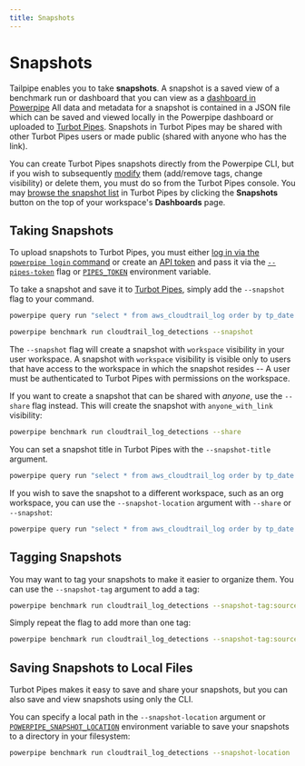 ```yaml
---
title: Snapshots
---
```


# Snapshots

Tailpipe enables you to take **snapshots**.  A snapshot is a saved view of a benchmark run or dashboard that you can view as a [dashboard in Powerpipe](https://powerpipe.io/docs/run/dashboard)  All data and metadata for a snapshot is contained in a JSON file which can be saved and viewed locally in the Powerpipe dashboard or uploaded to [Turbot Pipes](https://turbot.com/pipes/docs).  Snapshots in Turbot Pipes may be shared with other Turbot Pipes users or made public (shared with anyone who has the link).

You can create Turbot Pipes snapshots directly from the Powerpipe CLI, but if you wish to subsequently [modify](https://turbot.com/pipes/docs/dashboards#managing-snapshots) them (add/remove tags, change visibility) or delete them, you must do so from the Turbot Pipes console. You may [browse the snapshot list](https://turbot.com/pipes/docs/dashboards#browsing-snapshots) in Turbot Pipes by clicking the **Snapshots** button on the top of your workspace's **Dashboards** page.


## Taking Snapshots

To upload snapshots to Turbot Pipes, you must either [log in via the `powerpipe login` command](https://powerpipe.io/docs/reference/cli/login) or create an [API token](https://turbot.com/pipes/docs/profile#tokens) and pass it via the [`--pipes-token`](https://powerpipe.io/docs/reference/cli/query#arguments) flag or [`PIPES_TOKEN`](https://powerpipe.io/docs/reference/env-vars/pipes_token) environment variable.

To take a snapshot and save it to [Turbot Pipes](https://turbot.com/pipes/docs), simply add the `--snapshot` flag to your command.  

```bash
powerpipe query run "select * from aws_cloudtrail_log order by tp_date desc limit 1000" --snapshot
```

```bash
powerpipe benchmark run cloudtrail_log_detections --snapshot
```

The `--snapshot` flag will create a snapshot with `workspace` visibility in your user workspace. A snapshot with `workspace` visibility is visible only to users that have access to the workspace in which the snapshot resides -- A user must be authenticated to Turbot Pipes with permissions on the workspace.

If you want to create a snapshot that can be shared with *anyone*, use the `--share` flag instead. This will create the snapshot with `anyone_with_link` visibility:

```bash
powerpipe benchmark run cloudtrail_log_detections --share
```

You can set a snapshot title in Turbot Pipes with the `--snapshot-title` argument.

```bash
powerpipe query run "select * from aws_cloudtrail_log order by tp_date desc limit 1000" --share --snapshot-title "Recent Cloudtrail log lines"
```

If you wish to save the snapshot to a different workspace, such as an org workspace, you can use the `--snapshot-location` argument with `--share` or `--snapshot`:

```bash
powerpipe query run "select * from aws_cloudtrail_log order by tp_date desc limit 1000" --share --snapshot-location my-org/my-workspace

```

## Tagging Snapshots

You may want to tag your snapshots to make it easier to organize them.  You can use the `--snapshot-tag` argument to add a tag:

```bash
powerpipe benchmark run cloudtrail_log_detections --snapshot-tag:source:cloudtrail
```

Simply repeat the flag to add more than one tag:
```bash
powerpipe benchmark run cloudtrail_log_detections --snapshot-tag:source:cloudtrail --snapshot-tag:env:prod
```

## Saving Snapshots to Local Files

Turbot Pipes makes it easy to save and share your snapshots, but you can also save and view snapshots using only the CLI.  

You can specify a local path in the `--snapshot-location` argument or [`POWERPIPE_SNAPSHOT_LOCATION`](https://powerpipe.io/docs/reference/env-vars/powerpipe_snapshot_location) environment variable to save your snapshots to a directory in your filesystem:

```bash
powerpipe benchmark run cloudtrail_log_detections --snapshot-location .
```
